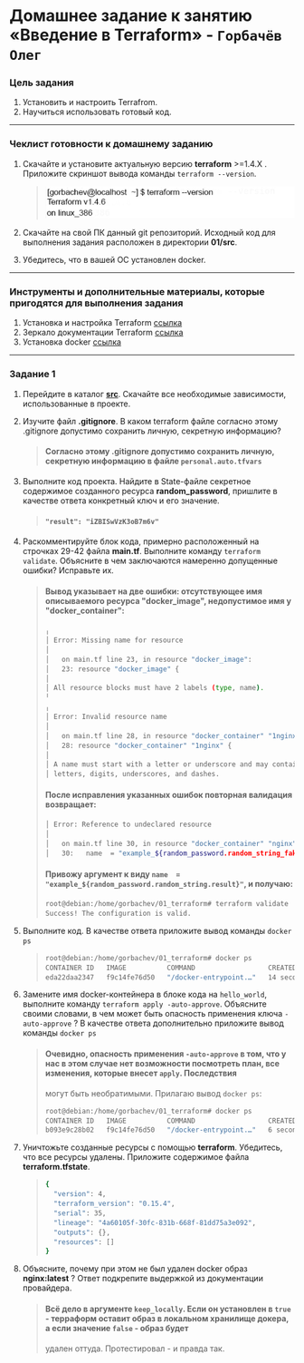 # Домашнее задание к занятию «Введение в Terraform» - `Горбачёв Олег`

### Цель задания

1. Установить и настроить Terrafrom.
2. Научиться использовать готовый код.

------

### Чеклист готовности к домашнему заданию

1. Скачайте и установите актуальную версию **terraform** >=1.4.X . Приложите скриншот вывода команды ```terraform --version```.

   > ![terraform_version](version.jpg)

2. Скачайте на свой ПК данный git репозиторий. Исходный код для выполнения задания расположен в директории **01/src**.
3. Убедитесь, что в вашей ОС установлен docker.

------

### Инструменты и дополнительные материалы, которые пригодятся для выполнения задания

1. Установка и настройка Terraform  [ссылка](https://cloud.yandex.ru/docs/tutorials/infrastructure-management/terraform-quickstart#from-yc-mirror)
2. Зеркало документации Terraform  [ссылка](https://registry.tfpla.net/browse/providers) 
3. Установка docker [ссылка](https://docs.docker.com/engine/install/ubuntu/) 
------

### Задание 1

1. Перейдите в каталог [**src**](https://github.com/netology-code/ter-homeworks/tree/main/01/src). Скачайте все необходимые зависимости, использованные в проекте. 
2. Изучите файл **.gitignore**. В каком terraform файле согласно этому .gitignore допустимо сохранить личную, секретную информацию?

   > #### Согласно этому **.gitignore** допустимо сохранить личную, секретную информацию в файле `personal.auto.tfvars`

3. Выполните код проекта. Найдите  в State-файле секретное содержимое созданного ресурса **random_password**, пришлите в качестве ответа конкретный ключ и его значение.

   > #### `"result": "iZBISwVzK3oB7m6v"`

4. Раскомментируйте блок кода, примерно расположенный на строчках 29-42 файла **main.tf**.
Выполните команду ```terraform validate```. Объясните в чем заключаются намеренно допущенные ошибки? Исправьте их.

   > #### Вывод указывает на две ошибки: отсутствующее имя описываемого ресурса "docker_image", недопустимое имя у "docker_container":
   > ```bash
   > ╷
   > │ Error: Missing name for resource
   > │ 
   > │   on main.tf line 23, in resource "docker_image":
   > │   23: resource "docker_image" {
   > │ 
   > │ All resource blocks must have 2 labels (type, name).
   > ╵
   > ╷
   > │ Error: Invalid resource name
   > │ 
   > │   on main.tf line 28, in resource "docker_container" "1nginx":
   > │   28: resource "docker_container" "1nginx" {
   > │ 
   > │ A name must start with a letter or underscore and may contain only
   > │ letters, digits, underscores, and dashes.
   > ```
   > #### После исправления указанных ошибок повторная валидация возвращает:
   > ```bash
   > │ Error: Reference to undeclared resource
   > │ 
   > │   on main.tf line 30, in resource "docker_container" "nginx":
   > │   30:   name  = "example_${random_password.random_string_fake.resuld}"
   > ```
   > #### Привожу аргумент к виду `name  = "example_${random_password.random_string.result}"`, и получаю:
   > ```bash
   > root@debian:/home/gorbachev/01_terraform# terraform validate
   > Success! The configuration is valid.
   > ```

5. Выполните код. В качестве ответа приложите вывод команды ```docker ps```
   > ```bash
   > root@debian:/home/gorbachev/01_terraform# docker ps
   > CONTAINER ID   IMAGE          COMMAND                  CREATED          STATUS          PORTS                  NAMES
   > eda22daa2347   f9c14fe76d50   "/docker-entrypoint.…"   14 seconds ago   Up 12 seconds   0.0.0.0:8000->80/tcp   example_iZBISwVzK3oB7m6v
   > ```

6. Замените имя docker-контейнера в блоке кода на ```hello_world```, выполните команду ```terraform apply -auto-approve```.
Объясните своими словами, в чем может быть опасность применения ключа  ```-auto-approve``` ? В качестве ответа дополнительно приложите вывод команды ```docker ps```

   > #### Очевидно, опасность применения `-auto-approve` в том, что у нас в этом случае нет возможности посмотреть план, все изменения, которые внесет `apply`. Последствия    
   > могут быть необратимыми. Прилагаю вывод `docker ps`:
   > ```bash
   > root@debian:/home/gorbachev/01_terraform# docker ps
   > CONTAINER ID   IMAGE          COMMAND                  CREATED         STATUS         PORTS                  NAMES
   > b093e9c28b02   f9c14fe76d50   "/docker-entrypoint.…"   6 seconds ago   Up 5 seconds   0.0.0.0:8000->80/tcp   hello_world
   > ```

7. Уничтожьте созданные ресурсы с помощью **terraform**. Убедитесь, что все ресурсы удалены. Приложите содержимое файла **terraform.tfstate**. 
   > ```bash
   > {
   >   "version": 4,
   >   "terraform_version": "0.15.4",
   >   "serial": 35,
   >   "lineage": "4a60105f-30fc-831b-668f-81dd75a3e092",
   >   "outputs": {},
   >   "resources": []
   > }
   > ```

8. Объясните, почему при этом не был удален docker образ **nginx:latest** ? Ответ подкрепите выдержкой из документации провайдера.
   > #### Всё дело в аргументе `keep_locally`. Если он установлен в `true` - терраформ оставит образ в локальном хранилище докера, а если значение `false` - образ будет        
   > удален оттуда. Протестировал - и правда так.
   
